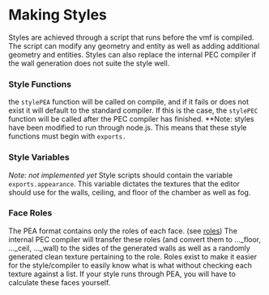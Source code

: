 # Making Styles
Styles are achieved through a script that runs before the vmf is compiled.
The script can modify any geometry and entity as well as adding additional geometry and entities.
Styles can also replace the internal PEC compiler if the wall generation does not suite the style well.

### Style Functions
the `stylePEA` function will be called on compile, and if it fails or does not exist it will default to the standard compiler. If this is the case, the `stylePEC` function will be called after the PEC compiler has finished.
**Note: styles have been modified to run through node.js. This means that these style functions must begin with `exports.`

### Style Variables
*Note: not implemented yet*
Style scripts should contain the variable `exports.appearance`. This variable dictates the textures that the editor should use for the walls, ceiling, and floor of the chamber as well as fog.

### Face Roles
The PEA format contains only the roles of each face. (see [roles](/docs/roles.md)) The internal PEC compiler will transfer these roles (and convert them to ..._floor, ..._ceil, ..._wall) to the sides of the generated walls as well as a randomly generated clean texture pertaining to the role. Roles exist to make it easier for the style/compiler to easily know what is what without checking each texture against a list. If your style runs through PEA, you will have to calculate these faces yourself.
